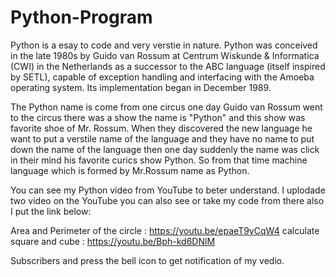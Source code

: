 # Python-Program

Python is a esay to code and very verstie in nature. 
Python was conceived in the late 1980s by Guido van Rossum at Centrum Wiskunde & Informatica (CWI) in the Netherlands as a successor to the ABC language (itself inspired by SETL), capable of exception handling and interfacing with the Amoeba operating system. Its implementation began in December 1989.

The Python name is come from one circus one day Guido van Rossum went to the circus there was a show the name is "Python" and this show was favorite shoe of Mr. Rossum. When they discovered the new language he want to put a verstile name of the language and they have no name to put down the name of the language then one day suddenly the name was click in their mind his favorite curics show Python. So from that time machine language which is formed by Mr.Rossum name as Python.



You can see my Python video from YouTube to beter understand.
I uplodade two video on the YouTube you can also see or take my code from there also I put the link below:

Area and Perimeter of the circle : https://youtu.be/epaeT9yCqW4
calculate square and cube : https://youtu.be/Bph-kd6DNlM

Subscribers and press the bell icon to get notification of my vedio.
